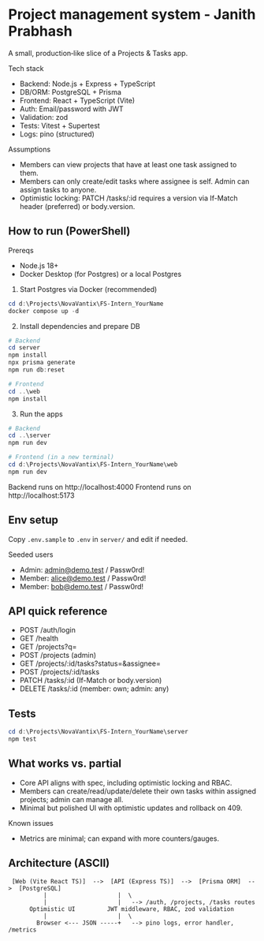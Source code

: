 # Project management system - Janith Prabhash

A small, production‑like slice of a Projects & Tasks app.

Tech stack
- Backend: Node.js + Express + TypeScript
- DB/ORM: PostgreSQL + Prisma
- Frontend: React + TypeScript (Vite)
- Auth: Email/password with JWT
- Validation: zod
- Tests: Vitest + Supertest
- Logs: pino (structured)

Assumptions
- Members can view projects that have at least one task assigned to them.
- Members can only create/edit tasks where assignee is self. Admin can assign tasks to anyone.
- Optimistic locking: PATCH /tasks/:id requires a version via If-Match header (preferred) or body.version.

## How to run (PowerShell)

Prereqs
- Node.js 18+
- Docker Desktop (for Postgres) or a local Postgres

1) Start Postgres via Docker (recommended)

```powershell
cd d:\Projects\NovaVantix\FS-Intern_YourName
docker compose up -d
```

2) Install dependencies and prepare DB

```powershell
# Backend
cd server
npm install
npx prisma generate
npm run db:reset

# Frontend
cd ..\web
npm install
```

3) Run the apps

```powershell
# Backend
cd ..\server
npm run dev

# Frontend (in a new terminal)
cd d:\Projects\NovaVantix\FS-Intern_YourName\web
npm run dev
```

Backend runs on http://localhost:4000
Frontend runs on http://localhost:5173

## Env setup
Copy `.env.sample` to `.env` in `server/` and edit if needed.

Seeded users
- Admin: admin@demo.test / Passw0rd!
- Member: alice@demo.test / Passw0rd!
- Member: bob@demo.test / Passw0rd!

## API quick reference
- POST /auth/login
- GET /health
- GET /projects?q=
- POST /projects (admin)
- GET /projects/:id/tasks?status=&assignee=
- POST /projects/:id/tasks
- PATCH /tasks/:id (If-Match or body.version)
 - DELETE /tasks/:id (member: own; admin: any)

## Tests

```powershell
cd d:\Projects\NovaVantix\FS-Intern_YourName\server
npm test
```

## What works vs. partial
- Core API aligns with spec, including optimistic locking and RBAC.
- Members can create/read/update/delete their own tasks within assigned projects; admin can manage all.
- Minimal but polished UI with optimistic updates and rollback on 409.

Known issues
- Metrics are minimal; can expand with more counters/gauges.

## Architecture (ASCII)
```
 [Web (Vite React TS)]  -->  [API (Express TS)]  -->  [Prisma ORM]  -->  [PostgreSQL]
		  |                    |  \
		  |                    |   --> /auth, /projects, /tasks routes
	  Optimistic UI         JWT middleware, RBAC, zod validation
		  |                    |  \
	    Browser <--- JSON -----+   --> pino logs, error handler, /metrics
```

